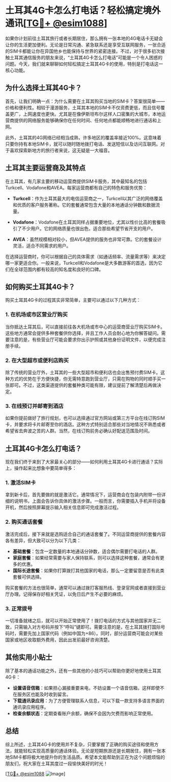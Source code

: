 # 土耳其4G卡怎么打电话？轻松搞定境外通讯[[TG💪+ @esim1088](https://t.me/s/esim1088)]

如果你计划前往土耳其旅行或者长期居住，那么拥有一张本地的4G电话卡无疑会让你的生活更加便利。无论是日常沟通、紧急联系还是享受互联网服务，一张合适的SIM卡都能让你在异国他乡也能保持与世界的紧密连接。不过，对于很多初次接触土耳其通信服务的朋友来说，“土耳其4G卡怎么打电话”可能是一个令人困惑的问题。今天，我们就来聊聊如何轻松搞定土耳其4G卡的使用，特别是打电话这一核心功能。

## 为什么选择土耳其4G卡？

首先，让我们明确一点：为什么需要在土耳其购买当地的SIM卡？答案很简单——价格和便利性。相较于漫游服务，土耳其本地的SIM卡不仅资费更低，而且信号覆盖更广，上网速度也更快。尤其是在像伊斯坦布尔这样人口密集的大城市，本地运营商提供的网络服务能够确保你在任何时间、任何地点都能顺畅地进行通话和上网。

此外，土耳其的4G网络已经相当成熟，许多地区的覆盖率接近100%。这意味着只要你持有本地SIM卡，就可以随时随地拨打电话、发送短信以及访问互联网。对于喜欢探索新地方的旅行者来说，这无疑是一大福音。

## 土耳其主要运营商及其特点

在土耳其，有几家主要的移动运营商提供SIM卡服务，其中最知名的包括Turkcell、Vodafone和AVEA。每家运营商都有自己的特色和服务优势：

- **Turkcell**：作为土耳其最大的电信运营商之一，Turkcell以其广泛的网络覆盖和优质的客户服务著称。它的套餐通常包含大量的本地通话分钟数和数据流量。
  
- **Vodafone**：Vodafone在土耳其同样占据重要地位，尤其以性价比高的套餐吸引了不少用户。它的网络质量也很出色，适合那些希望节省开支的用户。

- **AVEA**：虽然规模相对较小，但AVEA提供的服务也非常可靠。它的套餐设计灵活，适合不同需求的用户。

在选择运营商时，你可以根据自己的具体需求（如通话频率、流量需求等）来决定哪一家更适合你。一般来说，Turkcell和Vodafone是大多数游客的首选，因为它们在全球范围内都有较高的知名度和良好的口碑。

## 如何购买土耳其4G卡？

购买土耳其4G卡的过程其实非常简单，主要可以通过以下几种方式：

### 1. 在机场或市区营业厅购买

当你抵达土耳其后，可以直接前往各大机场或市中心的运营商营业厅购买SIM卡。这些地方通常会提供多种套餐供你选择，并且工作人员会耐心地为你解答疑问。需要注意的是，有些营业厅可能会要求你出示护照或其他身份证明文件，以便完成注册手续。

### 2. 在大型超市或便利店购买

除了传统的营业厅外，土耳其的一些大型超市和便利店也会出售预付费SIM卡。这种方式的优势在于方便快捷，你无需特意跑到营业厅，只需在购物的同时顺手买一张即可。不过，这类渠道提供的套餐种类可能有限，建议提前了解清楚后再做决定。

### 3. 在线预订并邮寄到酒店

如果你提前做好了旅行规划，也可以选择通过官方网站或第三方平台在线订购SIM卡，并要求将卡片邮寄至你的酒店。这种方式特别适合那些对当地情况不熟悉或者希望省去奔波之苦的人群。当然，在线订购前务必确认好配送范围及时间。

## 土耳其4G卡怎么打电话？

现在我们终于来到了大家最关心的部分——如何利用土耳其4G卡进行通话？实际上，操作起来比想象中要简单得多：

### 1. 激活SIM卡

拿到新卡后，首先要做的就是激活它。通常情况下，运营商会在包装内附带一份详细的说明书，上面会告诉你具体的激活步骤。一般而言，你需要插入手机并将设备开机，然后按照屏幕提示输入相关信息即可完成激活过程。

### 2. 购买通话套餐

激活完成后，接下来就是选购适合自己的通话套餐了。不同运营商提供的套餐内容各有差异，但大致可以分为以下几类：

- **基础套餐**：包含一定数量的本地通话分钟数，适合偶尔需要打电话的人群。
- **家庭套餐**：如果经常需要与家人保持联系，则可以选择这种套餐，通常会有更多的优惠。
- **国际长途套餐**：如果你打算拨打其他国家的电话，那么一定要留意是否有此类套餐可供选择。

购买套餐的方法也很简单，通常可以通过拨打客服热线、登录官网或者直接到营业厅办理。记得保存好相关凭证，以免日后产生不必要的麻烦。

### 3. 正常拨号

一切准备就绪之后，就可以开始正常使用了！拨打电话的方式与其他国家并无二致，只需输入对方号码并按下“呼叫”键即可。需要注意的是，在土耳其拨打国际号码时，需要先加上国家代码（例如中国为+86）。同时，部分运营商可能会对某些国家或地区收取额外费用，因此出发前最好咨询清楚。

## 其他实用小贴士

除了基本的通话功能之外，还有一些其他的小技巧可以帮助你更好地使用土耳其4G卡：

- **设置语音信箱**：如果担心漏接重要来电，不妨设置一个语音信箱，这样即使不在服务区也能及时收到留言。
- **下载通讯录应用**：为了方便管理联系人信息，可以下载一款支持多语言界面的通讯录应用程序。
- **检查余额状态**：定期查看账户余额，确保不会因为欠费而影响正常使用。

## 总结

综上所述，土耳其4G卡的使用并不复杂，只要掌握了正确的购买途径和使用方法，就能轻松实现高质量的通话体验。无论是短期旅游还是长期居住，拥有一张本地SIM卡都将极大地提升你的生活品质。希望本文能帮助到正在为这个问题烦恼的朋友们，祝大家在土耳其度过一段愉快美好的时光！

[[TG💪+ @esim1088](https://t.me/s/esim1088) ![Image](https://i.postimg.cc/4NQfJmqS/Snipaste-2025-05-13-00-14-12.png)]
